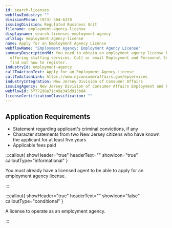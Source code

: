 ```yaml
---
id: search-licenses
webflowIndustry: ""
divisionPhone: (973) 504-6370
issuingDivision: Regulated Business Unit
filename: employment-agency-license
displayname: search-licenses-employment-agency
urlSlug: employment-agency-license
name: Apply for an Employment Agency License
webflowName: "Employment Agency: Employment Agency License"
summaryDescriptionMd: You need to obtain an employment agency license before
  offering staffing services. Call or email Employment and Personnel Services to
  find out how to register.
industryId: employment-agency
callToActionText: Apply for an Employment Agency License
callToActionLink: https://www.njconsumeraffairs.gov/epservices
industryIntegration: New Jersey Division of Consumer Affairs
issuingAgency: New Jersey Division of Consumer Affairs Employment and Personnel Services
webflowId: 5f77298a71c49e345d913b84
licenseCertificationClassification: ""
---
```

## Application Requirements

* Statement regarding applicant's criminal convictions, if any
* Character statements from two New Jersey citizens who have known the applicant for at least five years
* Applicable fees paid

:::callout{ showHeader="true" headerText="" showIcon="true" calloutType="informational" }

You must already have a licensed agent to be able to apply for an employment agency license.

:::

:::callout{ showHeader="true" headerText="" showIcon="false" calloutType="conditional" }

A license to operate as an employment agency.

:::